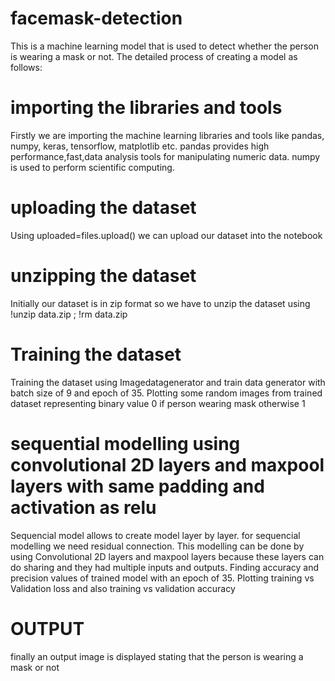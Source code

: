 # facemask-detection
This is a machine learning model that is used to detect whether the person is wearing a mask or not. The detailed process of creating a model as follows: 
# importing the libraries and tools
Firstly we are importing the machine learning libraries and tools like pandas, numpy, keras, tensorflow, matplotlib etc. pandas provides high performance,fast,data analysis tools for manipulating numeric data. numpy is used to perform scientific computing. 
# uploading the dataset
Using uploaded=files.upload() we can upload our dataset into the notebook
# unzipping the dataset
Initially our dataset is in zip format so we have to unzip the dataset using !unzip data.zip ; !rm data.zip
# Training the dataset
Training the dataset using Imagedatagenerator and train data generator with batch size of 9 and epoch of 35. Plotting some random images from trained dataset representing binary value 0 if person wearing mask otherwise 1
# sequential modelling using convolutional 2D layers and maxpool layers with same padding and activation as relu
Sequencial model allows to create model layer by layer. for sequencial modelling we need residual connection. This modelling can be done by using Convolutional 2D layers and maxpool layers because these layers can do sharing and they had multiple inputs and outputs.
Finding accuracy and precision values of trained model with an epoch of 35. Plotting training vs Validation loss and also training vs validation accuracy
# OUTPUT
finally an output image is displayed stating that the person is wearing a mask or not
